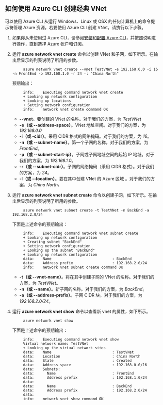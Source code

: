 ## 如何使用 Azure CLI 创建经典 VNet

可以使用 Azure CLI 从运行 Windows、Linux 或 OSX 的任何计算机上的命令提示符管理 Azure 资源。若要使用 Azure CLI 创建 VNet，请执行以下步骤。

1. 如果你从未使用过 Azure CLI，请参阅[安装和配置 Azure CLI](../articles/xplat-cli-install.md)，并按照说明进行操作，直到选择 Azure 帐户和订阅。
2. 运行 **azure network vnet create** 命令以创建 VNet 和子网，如下所示。在输出后显示的列表说明了所用的参数。

            azure network vnet create --vnet TestVNet -e 192.168.0.0 -i 16 -n FrontEnd -p 192.168.1.0 -r 24 -l "China North"
    
    预期输出：

            info:    Executing command network vnet create
            + Looking up network configuration
            + Looking up locations
            + Setting network configuration
            info:    network vnet create command OK

    - **--vnet**。要创建的 VNet 的名称。对于我们的方案，为 *TestVNet*
    - **-e（或 --address-space）**。VNet 地址空间。对于我们的方案，为 *192.168.0.0*
    - **-i（或 -cidr）**。采用 CIDR 格式的网络掩码。对于我们的方案，为 *16*。
    - **-n（或 --subnet-name）**。第一个子网的名称。对于我们的方案，为 *FrontEnd*。
    - **-p（或 --subnet-start-ip）**。子网或子网地址空间的起始 IP 地址。对于我们的方案，为 *192.168.1.0*。
    - **-r（或 --subnet-cidr）**。子网的网络掩码（采用 CIDR 格式）。对于我们的方案，为 *24*。
    - **-l（或 --location）**。要在其中创建 VNet 的 Azure 区域 。对于我们的方案，为 *China North*。

3. 运行 **azure network vnet subnet create** 命令以创建子网，如下所示。在输出后显示的列表说明了所用的参数。

            azure network vnet subnet create -t TestVNet -n BackEnd -a 192.168.2.0/24
    
    下面是上述命令的预期输出：

            info:    Executing command network vnet subnet create
            + Looking up network configuration
            + Creating subnet "BackEnd"
            + Setting network configuration
            + Looking up the subnet "BackEnd"
            + Looking up network configuration
            data:    Name                            : BackEnd
            data:    Address prefix                  : 192.168.2.0/24
            info:    network vnet subnet create command OK

    - **-t（或 --vnet-name）**。将在其中创建子网的 VNet 的名称。对于我们的方案，为 *TestVNet*。
    - **-n（或 --name）**。新子网的名称。对于我们的方案，为 *BackEnd*。
    - **-a（或 --address-prefix）**。子网 CIDR 块。对于我们的方案，为 *192.168.2.0/24*。

4. 运行 **azure network vnet show** 命令以查看新 vnet 的属性，如下所示。

            azure network vnet show

    下面是上述命令的预期输出：

            info:    Executing command network vnet show
            Virtual network name: TestVNet
            + Looking up the virtual network sites
            data:    Name                            : TestVNet
            data:    Location                        : China North
            data:    State                           : Created
            data:    Address space                   : 192.168.0.0/16
            data:    Subnets:
            data:      Name                          : FrontEnd
            data:      Address prefix                : 192.168.1.0/24
            data:
            data:      Name                          : BackEnd
            data:      Address prefix                : 192.168.2.0/24
            data:
            info:    network vnet show command OK

<!---HONumber=76-->